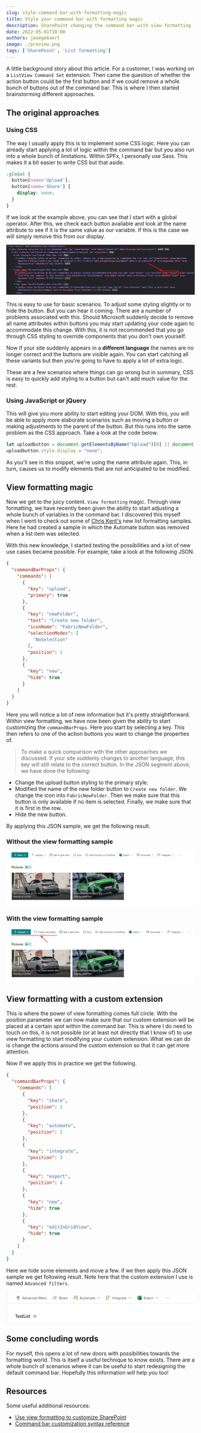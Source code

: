 ```yaml
---
slug: style-command-bar-with-formatting-magic
title: Style your command bar with formatting magic
description: SharePoint changing the command bar with view formatting
date: 2022-05-01T10:00
authors: jwaegebaert
image: ./preview.png
tags: ['SharePoint', 'List formatting']
---
```


A little background story about this article. For a customer, I was working on a `ListView Command Set` extension. Then came the question of whether the action button could be the first button and if we could remove a whole bunch of buttons out of the command bar. This is where I then started brainstorming different approaches.

<!--truncate-->

## The original approaches

### Using CSS

The way I usually apply this is to implement some CSS logic. Here you can already start applying a lot of logic within the command bar but you also run into a whole bunch of limitations. Within SPFx, I personally use Sass. This makes it a bit easier to write CSS but that aside. 

```css 
:global {
  button[name='Upload'], 
  button[name='Share'] {
    display: none;
  }
}
```

If we look at the example above, you can see that I start with a global operator. After this, we check each button available and look at the name attribute to see if it is the same value as our variable. If this is the case we will simply remove this from our display.

![htmlButtonAttribute](./htmlButtonAttribute.png)

This is easy to use for basic scenarios. To adjust some styling slightly or to hide the button. But you can hear it coming. There are a number of problems associated with this. Should Microsoft suddenly decide to remove all name attributes within buttons you may start updating your code again to accommodate this change. With this, it is not recommended that you go through CSS styling to override components that you don't own yourself.

Now if your site suddenly appears in a **different language** the names are no longer correct and the buttons are visible again. You can start catching all these variants but then you're going to have to apply a lot of extra logic.

These are a few scenarios where things can go wrong but in summary, CSS is easy to quickly add styling to a button but can't add much value for the rest.

### Using JavaScript or jQuery

This will give you more ability to start editing your DOM. With this, you will be able to apply more elaborate scenarios such as moving a button or making adjustments to the parent of the button. But this runs into the same problem as the CSS approach. Take a look at the code below. 

``` javascript 
let uploadbutton = document.getElementsByName("Upload")[0] || document.documentElement;  
uploadbutton.style.display = "none";  
```

As you'll see in this snippet, we're using the name attribute again. This, in turn, causes us to modify elements that are not anticipated to be modified. 

## View formatting magic

Now we get to the juicy content. `View formatting` magic. Through view formatting, we have recently been given the ability to start adjusting a whole bunch of variables in the command bar. I discovered this myself when I went to check out some of [Chris Kent's](https://github.com/thechriskent) new list formatting samples. Here he had created a sample in which the Automate button was removed when a list item was selected. 
 
With this new knowledge, I started testing the possibilities and a lot of new use cases became possible. For example, take a look at the following JSON.

``` json
{
  "commandBarProps": {
    "commands": [
      {
        "key": "upload",
        "primary": true
      },
      {
        "key": "newFolder",
        "text": "Create new folder",
        "iconName": "FabricNewFolder",
        "selectionModes": [
          "NoSelection"
        ],
        "position": 1
      },
      {
        "key": "new",
        "hide": true
      }
    ]
  }
}
```

Here you will notice a lot of new information but it's pretty straightforward. Within view formatting, we have now been given the ability to start customizing the `commandBarProps`. Here you start by selecting a key. This then refers to one of the action buttons you want to change the properties of. 

> To make a quick comparison with the other approaches we discussed. If your site suddenly changes to another language, this key will still relate to the correct button.
In the JSON segment above, we have done the following:

- Change the upload button styling to the primary style.
- Modified the name of the new folder button to `Create new folder`. We change the icon into `FabricNewFolder`. Then we make sure that this button is only available if no item is selected. Finally, we make sure that it is first in the row.
- Hide the new button.

By applying this JSON sample, we get the following result.

### Without the view formatting sample

![noViewFormatting](./noViewFormatting.png)

### With the view formatting sample

![viewFormatting](./viewFormatting.png)

## View formatting with a custom extension

This is where the power of view formatting comes full circle. With the position parameter we can now make sure that our custom extension will be placed at a certain spot within the command bar. This is where I do need to touch on this, it is not possible (or at least not directly that I know of) to use view formatting to start modifying your custom extension. What we can do is change the actions around the custom extension so that it can get more attention.

Now if we apply this in practice we get the following.

``` json
{
  "commandBarProps": {    
    "commands": [
      {
        "key": "share",
        "position": 1
      },
      {
        "key": "automate",
        "position": 2
      },
      {
        "key": "integrate",
        "position": 3
      },
      {
        "key": "export",
        "position": 4
      },
      {
        "key": "new",
        "hide": true
      },
      {
        "key": "editInGridView",
        "hide": true
      }
    ]
  }
}
```

Here we hide some elements and move a few. if we then apply this JSON sample we get following result. Note here that the custom extension I use is named `Advanced filters`.

![formattingWithExtension](./formattingWithExtension.png)

## Some concluding words

For myself, this opens a lot of new doors with possibilities towards the formatting world. This is itself a useful technique to know exists. There are a whole bunch of scenarios where it can be useful to start redesigning the default command bar. Hopefully this information will help you too!

## Resources

Some useful additional resources:

- [Use view formatting to customize SharePoint](https://docs.microsoft.com/sharepoint/dev/declarative-customization/view-formatting)
- [Command bar customization syntax reference](https://docs.microsoft.com/sharepoint/dev/declarative-customization/view-commandbar-formatting)